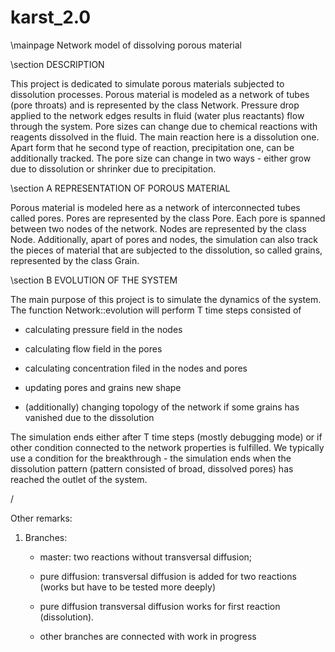 # karst_2.0

 \mainpage Network model of dissolving porous material

 \section DESCRIPTION

 This project is dedicated to simulate porous materials subjected to dissolution processes.
 Porous material is modeled as a network of tubes (pore throats) and is represented by the class Network.
 Pressure drop applied to the network edges results in fluid (water plus reactants) flow through the system.
 Pore sizes can change due to chemical reactions with reagents dissolved in the fluid.
 The main reaction here is a dissolution one. Apart form that he second type of reaction, precipitation one,
  can be additionally tracked.
 The pore size can change in two ways - either grow due to dissolution or shrinker due to precipitation.

 \section A REPRESENTATION OF POROUS MATERIAL

 Porous material is modeled here as a network of interconnected tubes called pores.
 Pores are represented by the class Pore.
 Each pore is spanned between two nodes of the network. Nodes are represented by the class Node.
 Additionally, apart of pores  and nodes, the simulation can also track the pieces of material
  that are subjected to the dissolution, so called grains, represented by the class Grain.


 \section B EVOLUTION OF THE SYSTEM

 The main purpose of this project is to simulate the dynamics of the system.
 The function Network::evolution will perform T time steps consisted of

 - calculating pressure field in the nodes

 - calculating flow field in the pores

 - calculating concentration filed in the nodes and pores

 - updating pores and grains new shape

 - (additionally) changing topology of the network if some grains has vanished due to the dissolution

 The simulation ends either after T time steps (mostly debugging mode)
 or if other condition connected to the network properties is fulfilled.
 We typically use a condition for the breakthrough - the simulation ends when the dissolution pattern
 (pattern consisted of broad, dissolved pores) has reached the outlet of the system.


/

Other remarks:

1. Branches:

    - master: two reactions without transversal diffusion;

    - pure diffusion: transversal diffusion is added for two reactions (works but have to be tested more deeply)

    - pure diffusion transversal diffusion works for first reaction (dissolution). 

    - other branches are connected with work in progress